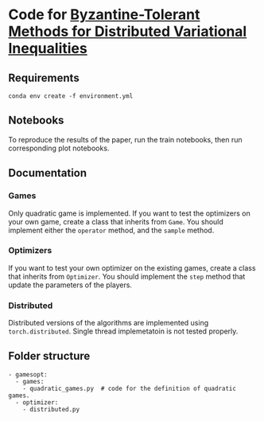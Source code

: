 # Code for [Byzantine-Tolerant Methods for Distributed Variational Inequalities](https://openreview.net/forum?id=ER0bcYXvvo)

## Requirements
```setup
conda env create -f environment.yml
```

## Notebooks
To reproduce the results of the paper, run the train notebooks, then run corresponding plot notebooks.

## Documentation
### Games
Only quadratic game is implemented. If you want to test the optimizers on your own game, create a class that inherits from `Game`. 
You should implement either the `operator` method, and the `sample` method.

### Optimizers
If you want to test your own optimizer on the existing games, create a class that inherits from `Optimizer`.
You should implement the `step` method that update the parameters of the players.

### Distributed
Distributed versions of the algorithms are implemented using `torch.distributed`. Single thread implemetatoin is not tested properly.

## Folder structure
```
- gamesopt:
  - games:
    - quadratic_games.py  # code for the definition of quadratic games.
  - optimizer:
    - distributed.py  
```
